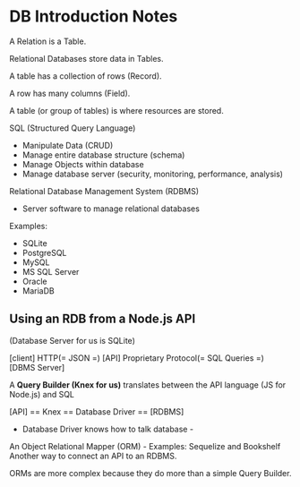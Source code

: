 # DB Introduction Notes

A Relation is a Table.

Relational Databases store data in Tables.

A table has a collection of rows (Record).

A row has many columns (Field).

A table (or group of tables) is where resources are stored.

SQL (Structured Query Language)
- Manipulate Data (CRUD)
- Manage entire database structure (schema)
- Manage Objects within database
- Manage database server (security, monitoring, performance, analysis)

Relational Database Management System (RDBMS)
- Server software to manage relational databases

Examples:
- SQLite
- PostgreSQL
- MySQL
- MS SQL Server
- Oracle
- MariaDB

## Using an RDB from a Node.js API

(Database Server for us is SQLite)

[client] HTTP(= JSON =) [API] Proprietary Protocol(= SQL Queries =) [DBMS Server]

A **Query Builder (Knex for us)** translates between the API language (JS for Node.js) and SQL

[API] == Knex == Database Driver == [RDBMS]
- Database Driver knows how to talk database -

An Object Relational Mapper (ORM) - Examples: Sequelize and Bookshelf
Another way to connect an API to an RDBMS.

ORMs are more complex because they do more than a simple Query Builder.

